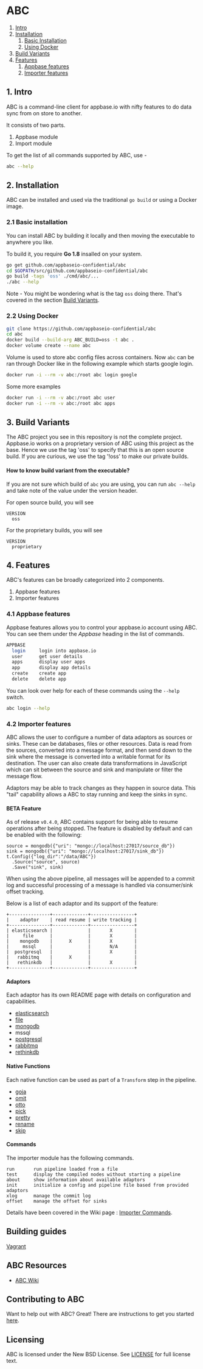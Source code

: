
# ABC

1. [Intro](#intro)
2. [Installation](#installation)
	1. [Basic Installation](#basic-installation)
	2. [Using Docker](#using-docker)
3. [Build Variants](#build-variants)
4. [Features](#features)
	1. [Appbase features](#appbase-features)
	2. [Importer features](#importer-features)


<a name="intro"></a>
## 1. Intro

ABC is a command-line client for appbase.io with nifty features to do data sync from on store to another.

It consists of two parts. 

1. Appbase module
2. Import module

To get the list of all commands supported by ABC, use -

```sh
abc --help
```


<a name="installation"></a>
## 2. Installation

ABC can be installed and used via the traditional `go build` or using a Docker image.


<a name="basic-installation"></a>
### 2.1 Basic installation

You can install ABC by building it locally and then moving the executable to anywhere you like. 

To build it, you require **Go 1.8** insalled on your system. 

```sh
go get github.com/appbaseio-confidential/abc
cd $GOPATH/src/github.com/appbaseio-confidential/abc
go build -tags 'oss' ./cmd/abc/...
./abc --help
```

Note - You might be wondering what is the tag `oss` doing there. That's covered in the section [Build Variants](#build-variants).


<a name="using-docker"></a>
### 2.2 Using Docker

```sh
git clone https://github.com/appbaseio-confidential/abc
cd abc
docker build --build-arg ABC_BUILD=oss -t abc .
docker volume create --name abc
```

Volume is used to store abc config files across containers.
Now `abc` can be ran through Docker like in the following example which starts google login.  

```sh
docker run -i --rm -v abc:/root abc login google
```

Some more examples

```sh
docker run -i --rm -v abc:/root abc user
docker run -i --rm -v abc:/root abc apps
```


<a name="build-variants"></a>
## 3. Build Variants

The ABC project you see in this repository is not the complete project. Appbase.io works on a proprietary version of ABC using this project as the base.
Hence we use the tag 'oss' to specify that this is an open source build. 
If you are curious, we use the tag '!oss' to make our private builds. 


#### How to know build variant from the executable? 

If you are not sure which build of `abc` you are using, you can run `abc --help` and take note of the value under the version header. 

For open source build, you will see

```
VERSION
  oss
```

For the proprietary builds, you will see 

```
VERSION
  proprietary
```


<a name="features"></a>
## 4. Features

ABC's features can be broadly categorized into 2 components. 

1. Appbase features
2. Importer features


<a name="appbase-features"></a>
### 4.1 Appbase features

Appbase features allows you to control your appbase.io account using ABC. You can see them under the *Appbase* heading in the list of commands.

```sh
APPBASE
  login     login into appbase.io
  user      get user details
  apps      display user apps
  app       display app details
  create    create app
  delete    delete app
```

You can look over help for each of these commands using the `--help` switch. 

```sh
abc login --help
```


<a name="importer-features"></a>
### 4.2 Importer features

ABC allows the user to configure a number of data adaptors as sources or sinks. These can be databases, files or other resources. Data is read from the sources, converted into a message format, and then send down to the sink where the message is converted into a writable format for its destination. The user can also create data transformations in JavaScript which can sit between the source and sink and manipulate or filter the message flow.

Adaptors may be able to track changes as they happen in source data. This "tail" capability allows a ABC to stay running and keep the sinks in sync.

#### BETA Feature

As of release `v0.4.0`, ABC contains support for being able to resume operations
after being stopped. The feature is disabled by default and can be enabled with the following:

```
source = mongodb({"uri": "mongo://localhost:27017/source_db"})
sink = mongodb({"uri": "mongo://localhost:27017/sink_db"})
t.Config({"log_dir":"/data/ABC"})
  .Source("source", source)
  .Save("sink", sink)
```

When using the above pipeline, all messages will be appended to a commit log and 
successful processing of a message is handled via consumer/sink offset tracking.

Below is a list of each adaptor and its support of the feature:

```
+---------------+-------------+----------------+
|    adaptor    | read resume | write tracking |
+---------------+-------------+----------------+
| elasticsearch |             |       X        | 
|     file      |             |       X        | 
|    mongodb    |      X      |       X        |
|     mssql     |             |       N/A      | 
|  postgresql   |             |       X        | 
|   rabbitmq    |      X      |                | 
|   rethinkdb   |             |       X        | 
+---------------+-------------+----------------+
```

#### Adaptors

Each adaptor has its own README page with details on configuration and capabilities.

* [elasticsearch](./adaptor/elasticsearch)
* [file](./adaptor/file)
* [mongodb](./adaptor/mongodb)
* mssql
* [postgresql](./adaptor/postgres)
* [rabbitmq](./adaptor/rabbitmq)
* [rethinkdb](./adaptor/rethinkdb)


#### Native Functions

Each native function can be used as part of a `Transform` step in the pipeline.

* [goja](./function/gojajs)
* [omit](./function/omit)
* [otto](./function/ottojs)
* [pick](./function/pick)
* [pretty](./function/pretty)
* [rename](./function/rename)
* [skip](./function/skip)

#### Commands

The importer module has the following commands.

```
run       run pipeline loaded from a file
test      display the compiled nodes without starting a pipeline
about     show information about available adaptors
init      initialize a config and pipeline file based from provided adaptors
xlog      manage the commit log
offset    manage the offset for sinks
```

Details have been covered in the Wiki page : [Importer Commands](https://github.com/appbaseio-confidential/abc/wiki/Importer-Commands). 


## Building guides

[Vagrant](https://github.com/appbaseio-confidential/abc/blob/master/READMEVAGRANT.md)


## ABC Resources

* [ABC Wiki](https://github.com/appbaseio-confidential/abc/wiki)


## Contributing to ABC

Want to help out with ABC? Great! There are instructions to get you
started [here](CONTRIBUTING.md).


## Licensing

ABC is licensed under the New BSD License. See [LICENSE](LICENSE) for full license text.


